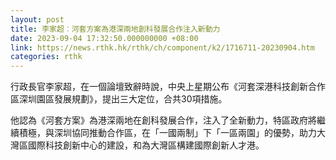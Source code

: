 ```yaml
---
layout: post
title: 李家超︰河套方案為港深兩地創科發展合作注入新動力
date: 2023-09-04 17:32:50.000000000 +08:00
link: https://news.rthk.hk/rthk/ch/component/k2/1716711-20230904.htm
categories: rthk
---
```


行政長官李家超，在一個論壇致辭時說，中央上星期公布《河套深港科技創新合作區深圳園區發展規劃》，提出三大定位，合共30項措施。

他認為《河套方案》為港深兩地在創科發展合作，注入了全新動力，特區政府將繼續積極，與深圳協同推動合作區，在「一國兩制」下「一區兩園」的優勢，助力大灣區國際科技創新中心的建設，和為大灣區構建國際創新人才港。

